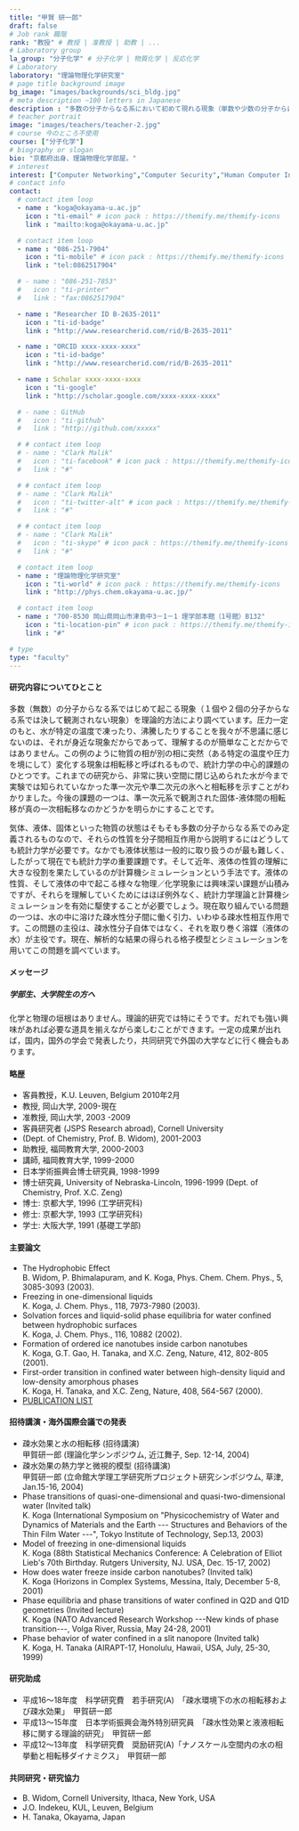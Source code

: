 ```yaml
---
title: "甲賀 研一郎"
draft: false
# Job rank 職階
rank: "教授" # 教授 | 准教授 | 助教 | ...
# Laboratory group
la_group: "分子化学" # 分子化学 | 物質化学 | 反応化学
# Laboratory
laboratory: "理論物理化学研究室"
# page title background image
bg_image: "images/backgrounds/sci_bldg.jpg"
# meta description ~100 letters in Japanese
description : "多数の分子からなる系において初めて現れる現象（単数や少数の分子からは観測されない現象）を理論的方法で研究しています"
# teacher portrait
image: "images/teachers/teacher-2.jpg"
# course 今のところ不使用
course: ["分子化学"]
# biography or slogan
bio: "京都府出身、理論物理化学部屋。"
# interest
interest: ["Computer Networking","Computer Security","Human Computer Interfacing"]
# contact info
contact:
  # contact item loop
  - name : "koga@okayama-u.ac.jp"
    icon : "ti-email" # icon pack : https://themify.me/themify-icons
    link : "mailto:koga@okayama-u.ac.jp"

  # contact item loop
  - name : "086-251-7904"
    icon : "ti-mobile" # icon pack : https://themify.me/themify-icons
    link : "tel:0862517904"

  # - name : "086-251-7853"
  #   icon : "ti-printer"
  #   link : "fax:0862517904"

  - name : "Researcher ID B-2635-2011"
    icon : "ti-id-badge"
    link : "http://www.researcherid.com/rid/B-2635-2011"

  - name : "ORCID xxxx-xxxx-xxxx"
    icon : "ti-id-badge"
    link : "http://www.researcherid.com/rid/B-2635-2011"

  - name : Scholar xxxx-xxxx-xxxx
    icon : "ti-google"
    link : "http://scholar.google.com/xxxx-xxxx-xxxx"

  # - name : GitHub
  #   icon : "ti-github"
  #   link : "http://github.com/xxxxx"

  # # contact item loop
  # - name : "Clark Malik"
  #   icon : "ti-facebook" # icon pack : https://themify.me/themify-icons
  #   link : "#"

  # # contact item loop
  # - name : "Clark Malik"
  #   icon : "ti-twitter-alt" # icon pack : https://themify.me/themify-icons
  #   link : "#"

  # # contact item loop
  # - name : "Clark Malik"
  #   icon : "ti-skype" # icon pack : https://themify.me/themify-icons
  #   link : "#"

  # contact item loop
  - name : "理論物理化学研究室"
    icon : "ti-world" # icon pack : https://themify.me/themify-icons
    link : "http://phys.chem.okayama-u.ac.jp/"

  # contact item loop
  - name : "700-8530 岡山県岡山市津島中3－1－1 理学部本館（1号館）B132"
    icon : "ti-location-pin" # icon pack : https://themify.me/themify-icons
    link : "#"

# type
type: "faculty"
---
```

#### 研究内容についてひとこと

多数（無数）の分子からなる系ではじめて起こる現象（１個や２個の分子からなる系では決して観測されない現象）を理論的方法により調べています。圧力一定のもと、水が特定の温度で凍ったり、沸騰したりすることを我々が不思議に感じないのは、それが身近な現象だからであって、理解するのが簡単なことだからではありません。この例のように物質の相が別の相に突然（ある特定の温度や圧力を境にして）変化する現象は相転移と呼ばれるもので、統計力学の中心的課題のひとつです。これまでの研究から、非常に狭い空間に閉じ込められた水が今まで実験では知られていなかった準一次元や準二次元の氷へと相転移を示すことがわかりました。今後の課題の一つは、準一次元系で観測された固体-液体間の相転移が真の一次相転移なのかどうかを明らかにすることです。

気体、液体、固体といった物質の状態はそもそも多数の分子からなる系でのみ定義されるものなので、それらの性質を分子間相互作用から説明するにはどうしても統計力学が必要です。なかでも液体状態は一般的に取り扱うのが最も難しく、したがって現在でも統計力学の重要課題です。そして近年、液体の性質の理解に大きな役割を果たしているのが計算機シミュレーションという手法です。液体の性質、そして液体の中で起こる様々な物理／化学現象には興味深い課題が山積みですが、それらを理解していくためにはほぼ例外なく、統計力学理論と計算機シミュレーションを有効に駆使することが必要でしょう。現在取り組んでいる問題の一つは、水の中に溶けた疎水性分子間に働く引力、いわゆる疎水性相互作用です。この問題の主役は、疎水性分子自体ではなく、それを取り巻く溶媒（液体の水）が主役です。現在、解析的な結果の得られる格子模型とシミュレーションを用いてこの問題を調べています。

#### メッセージ

##### 学部生、大学院生の方へ

化学と物理の垣根はありません。理論的研究では特にそうです。だれでも強い興味があれば必要な道具を揃えながら楽しむことができます。一定の成果が出れば，国内，国外の学会で発表したり，共同研究で外国の大学などに行く機会もあります。
#### 略歴

* 客員教授，K.U. Leuven, Belgium 2010年2月
* 教授, 岡山大学, 2009-現在
* 准教授, 岡山大学, 2003 -2009
* 客員研究者 (JSPS Research abroad), Cornell University
* (Dept. of Chemistry, Prof. B. Widom), 2001-2003
* 助教授, 福岡教育大学, 2000-2003
* 講師, 福岡教育大学, 1999-2000
* 日本学術振興会博士研究員, 1998-1999
* 博士研究員, University of Nebraska-Lincoln, 1996-1999 (Dept. of Chemistry, Prof. X.C. Zeng)
* 博士: 京都大学, 1996 (工学研究科)
* 修士: 京都大学, 1993 (工学研究科)
* 学士: 大阪大学, 1991 (基礎工学部)

#### 主要論文

* The Hydrophobic Effect<br />
  B. Widom, P. Bhimalapuram, and K. Koga, Phys. Chem. Chem. Phys., 5, 3085-3093 (2003).
* Freezing in one-dimensional liquids<br />
  K. Koga, J. Chem. Phys., 118, 7973-7980 (2003).
* Solvation forces and liquid-solid phase equilibria for water confined between hydrophobic surfaces<br />
  K. Koga, J. Chem. Phys., 116, 10882 (2002).
* Formation of ordered ice nanotubes inside carbon nanotubes<br />
  K. Koga, G.T. Gao, H. Tanaka, and X.C. Zeng, Nature, 412, 802-805 (2001).
* First-order transition in confined water between high-density liquid and low-density amorphous phases<br />
  K. Koga, H. Tanaka, and X.C. Zeng, Nature, 408, 564-567 (2000).
* [PUBLICATION LIST](http://phys.chem.okayama-u.ac.jp/koga/Publication.html)


#### 招待講演・海外国際会議での発表

* 疎水効果と水の相転移 (招待講演)<br />
  甲賀研一郎 (理論化学シンポジウム, 近江舞子, Sep. 12-14, 2004)
* 疎水効果の熱力学と微視的模型 (招待講演)<br />
  甲賀研一郎 (立命館大学理工学研究所プロジェクト研究シンポジウム, 草津, Jan.15-16, 2004)
* Phase transitions of quasi-one-dimensional and quasi-two-dimensional water (Invited talk)<br />
  K. Koga (International Symposium on "Physicochemistry of Water and Dynamics of Materials and the Earth --- Structures and Behaviors of the Thin Film Water ---", Tokyo Institute of Technology, Sep.13, 2003)
* Model of freezing in one-dimensional liquids<br />
  K. Koga (88th Statistical Mechanics Conference: A Celebration of Elliot Lieb's 70th Birthday. Rutgers University, NJ. USA, Dec. 15-17, 2002)
* How does water freeze inside carbon nanotubes? (Invited talk)<br />
  K. Koga (Horizons in Complex Systems, Messina, Italy, December 5-8, 2001)
* Phase equilibria and phase transitions of water confined in Q2D and Q1D geometries (Invited lecture)<br />
  K. Koga (NATO Advanced Research Workshop ---New kinds of phase transition---, Volga River, Russia, May 24-28, 2001)
* Phase behavior of water confined in a slit nanopore (Invited talk)<br />
  K. Koga, H. Tanaka (AIRAPT-17, Honolulu, Hawaii, USA, July, 25-30, 1999)


#### 研究助成

* 平成16～18年度　科学研究費　若手研究(A)　「疎水環境下の水の相転移および疎水効果」　甲賀研一郎
* 平成13～15年度　日本学術振興会海外特別研究員　「疎水性効果と液液相転移に関する理論的研究」　甲賀研一郎
* 平成12～13年度　科学研究費　奨励研究(A)「ナノスケール空間内の水の相挙動と相転移ダイナミクス」　甲賀研一郎

#### 共同研究・研究協力

* B. Widom, Cornell University, Ithaca, New York, USA
* J.O. Indekeu, KUL, Leuven, Belgium
* H. Tanaka, Okayama, Japan
